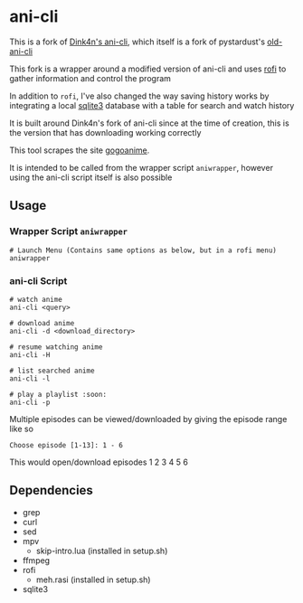 # ani-cli

This is a fork of [Dink4n's ani-cli](https://github.com/Dink4n/ani-cli),
which itself is a fork of
pystardust's [old-ani-cli](https://github.com/pystardust/ani-cli/tree/old-ani-cli)

This fork is a wrapper around a modified version of ani-cli
and uses [rofi](https://github.com/davatorium/rofi) to gather information and control the program

In addition to `rofi`, I've also changed the way saving history works by
integrating a local [sqlite3](https://www.sqlite.org/index.html) database with a table for
search and watch history

It is built around Dink4n's fork of ani-cli since at the time of
creation, this is the version that has downloading working correctly

This tool scrapes the site [gogoanime](https://gogoanime.vc).

It is intended to be called from the wrapper script `aniwrapper`,
however using the ani-cli script itself is also possible

## Usage

### Wrapper Script `aniwrapper`

    # Launch Menu (Contains same options as below, but in a rofi menu)
    aniwrapper

### ani-cli Script

    # watch anime
    ani-cli <query>

    # download anime
    ani-cli -d <download_directory>

    # resume watching anime
    ani-cli -H

    # list searched anime
    ani-cli -l

    # play a playlist :soon:
    ani-cli -p

Multiple episodes can be viewed/downloaded by giving the episode range like so

    Choose episode [1-13]: 1 - 6

This would open/download episodes 1 2 3 4 5 6

## Dependencies

- grep
- curl
- sed
- mpv
  - skip-intro.lua (installed in setup.sh)
- ffmpeg
- rofi
  - meh.rasi (installed in setup.sh)
- sqlite3
